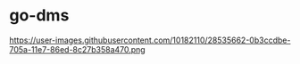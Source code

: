 # go-dms
https://user-images.githubusercontent.com/10182110/28535662-0b3ccdbe-705a-11e7-86ed-8c27b358a470.png
